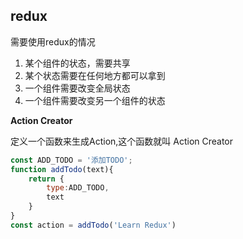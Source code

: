 ## redux

需要使用redux的情况

1. 某个组件的状态，需要共享
2. 某个状态需要在任何地方都可以拿到
3. 一个组件需要改变全局状态
4. 一个组件需要改变另一个组件的状态

**Action Creator**

定义一个函数来生成Action,这个函数就叫 Action Creator

````javascript
const ADD_TODO = '添加TODO';
function addTodo(text){
    return {
        type:ADD_TODO,
        text
    }
}
const action = addTodo('Learn Redux')
````

